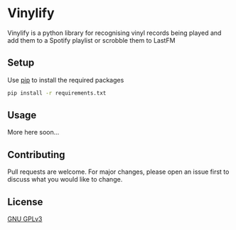 # Vinylify

Vinylify is a python library for recognising vinyl records being played and add them to a Spotify playlist or scrobble them to LastFM

## Setup

Use [pip](https://pip.pypa.io/en/stable/) to install the required packages

```bash
pip install -r requirements.txt
```

## Usage

More here soon...

## Contributing
Pull requests are welcome. For major changes, please open an issue first to discuss what you would like to change.

## License
[GNU GPLv3](https://choosealicense.com/licenses/gpl-3.0/)